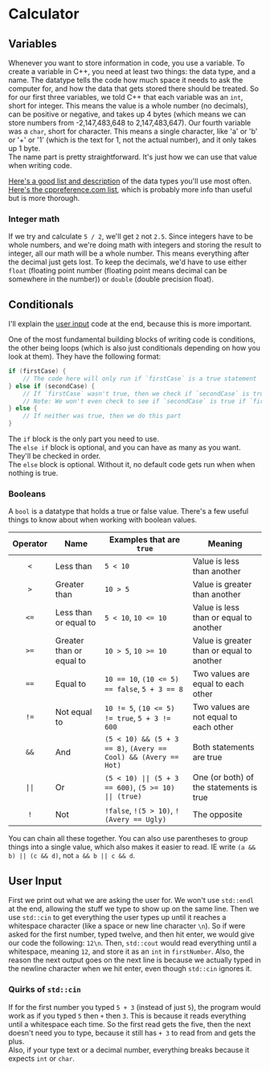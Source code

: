 # Calculator

## Variables

Whenever you want to store information in code, you use a variable. To create a variable in C++, you need at least two things: the data type, and a name. The datatype tells the code how much space it needs to ask the computer for, and how the data that gets stored there should be treated. So for our first three variables, we told C++ that each variable was an `int`, short for integer. This means the value is a whole number (no decimals), can be positive or negative, and takes up 4 bytes (which means we can store numbers from -2,147,483,648 to 2,147,483,647). Our fourth variable was a `char`, short for character. This means a single character, like 'a' or 'b' or '+' or '1' (which is the text for 1, not the actual number), and it only takes up 1 byte.\
The name part is pretty straightforward. It's just how we can use that value when writing code.

[Here's a good list and description](https://www.w3schools.com/cpp/cpp_data_types.asp) of the data types you'll use most often. [Here's the cppreference.com list](https://en.cppreference.com/w/cpp/language/types), which is probably more info than useful but is more thorough.

### Integer math

If we try and calculate `5 / 2`, we'll get `2` not `2.5`. Since integers have to be whole numbers, and we're doing math with integers and storing the result to integer, all our math will be a whole number. This means everything after the decimal just gets lost. To keep the decimals, we'd have to use either `float` (floating point number (floating point means decimal can be somewhere in the number)) or `double` (double precision float).

## Conditionals

I'll explain the [user input](#user-input) code at the end, because this is more important.

One of the most fundamental building blocks of writing code is conditions, the other being loops (which is also just conditionals depending on how you look at them). They have the following format:

```cpp
if (firstCase) {
    // The code here will only run if `firstCase` is a true statement
} else if (secondCase) {
    // If `firstCase` wasn't true, then we check if `secondCase` is true, and run the code here if it is.
    // Note: We won't even check to see if `secondCase` is true if `firstCase` was true. We'd just do the stuff for `firstCase`, then skip to the end
} else {
    // If neither was true, then we do this part
}
```

The `if` block is the only part you need to use.\
The `else if` block is optional, and you can have as many as you want. They'll be checked in order.\
The `else` block is optional. Without it, no default code gets run when when nothing is true.

### Booleans

A `bool` is a datatype that holds a true or false value. There's a few useful things to know about when working with boolean values.

| Operator | Name | Examples that are `true` | Meaning |
|:---:|---|---|---|
|`<`| Less than | `5 < 10` | Value is less than another |
|`>`| Greater than | `10 > 5` | Value is greater than another |
|`<=`| Less than or equal to | `5 < 10`, `10 <= 10` | Value is less than or equal to another |
|`>=`| Greater than or equal to | `10 > 5`, `10 >= 10` | Value is greater than or equal to another |
|`==`| Equal to | `10 == 10`, `(10 <= 5) == false`, `5 + 3 == 8` | Two values are equal to each other |
|`!=`| Not equal to | `10 != 5`, `(10 <= 5) != true`, `5 + 3 != 600` | Two values are not equal to each other |
|`&&`| And | `(5 < 10) && (5 + 3 == 8)`, `(Avery == Cool) && (Avery == Hot)` | Both statements are true |
|`\|\|`| Or | `(5 < 10) \|\| (5 + 3 == 600)`, `(5 >= 10) \|\| (true)` | One (or both) of the statements is true |
|`!`| Not | `!false`, `!(5 > 10)`, `!(Avery == Ugly)` | The opposite |

You can chain all these together. You can also use parentheses to group things into a single value, which also makes it easier to read. IE write `(a && b) || (c && d)`, not `a && b || c && d`.

## User Input

First we print out what we are asking the user for. We won't use `std::endl` at the end, allowing the stuff we type to show up on the same line. Then we use `std::cin` to get everything the user types up until it reaches a whitespace character (like a space or new line character `\n`). So if were asked for the first number, typed twelve, and then hit enter, we would give our code the following: `12\n`. Then, `std::cout` would read everything until a whitespace, meaning `12`, and store it as an `int` in `firstNumber`. Also, the reason the next output goes on the next line is because we actually typed in the newline character when we hit enter, even though `std::cin` ignores it.

### Quirks of `std::cin`

If for the first number you typed `5 + 3` (instead of just `5`), the program would work as if you typed `5` then `+` then `3`. This is because it reads everything until a whitespace each time. So the first read gets the five, then the next doesn't need you to type, because it still has `+ 3` to read from and gets the plus.\
Also, if your type text or a decimal number, everything breaks because it expects `int` or `char`.
